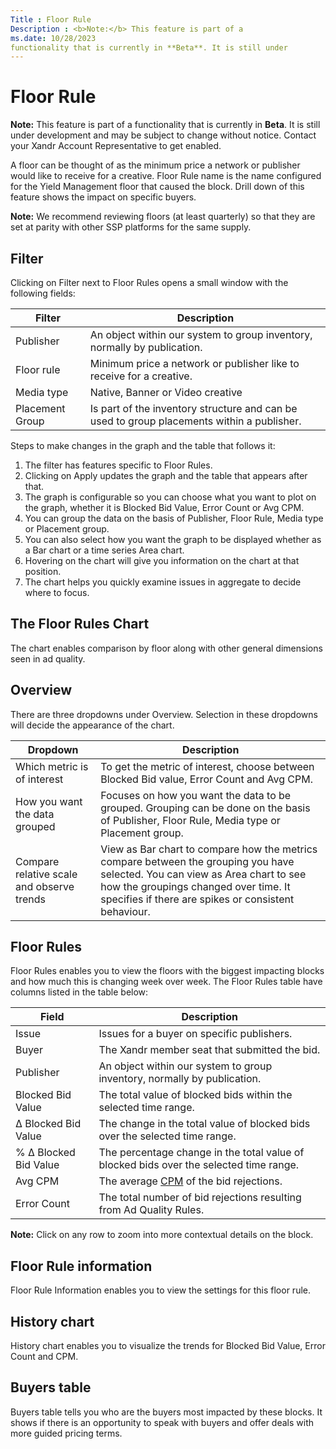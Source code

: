 ```yaml
---
Title : Floor Rule
Description : <b>Note:</b> This feature is part of a
ms.date: 10/28/2023
functionality that is currently in **Beta**. It is still under
---
```



# Floor Rule







<b>Note:</b> This feature is part of a
functionality that is currently in **Beta**. It is still under
development and may be subject to change without notice. Contact your
Xandr Account Representative to get enabled.





A floor can be thought of as the minimum price a network or publisher
would like to receive for a creative. Floor Rule name is the name
configured for the Yield Management floor that caused the block. Drill
down of this feature shows the impact on specific buyers.


<b>Note:</b> We recommend reviewing floors (at
least quarterly) so that they are set at parity with other SSP platforms
for the same supply.









## Filter

Clicking on Filter next to
Floor Rules opens a small window
with the following fields:

<table class="table">
<thead class="thead">
<tr class="header row">
<th id="floor-rules__entry__1"
class="entry colsep-1 rowsep-1">Filter</th>
<th id="floor-rules__entry__2"
class="entry colsep-1 rowsep-1">Description</th>
</tr>
</thead>
<tbody class="tbody">
<tr class="odd row">
<td class="entry colsep-1 rowsep-1"
headers="floor-rules__entry__1">Publisher</td>
<td class="entry colsep-1 rowsep-1" headers="floor-rules__entry__2">An
object within our system to group inventory, normally by
publication.</td>
</tr>
<tr class="even row">
<td class="entry colsep-1 rowsep-1"
headers="floor-rules__entry__1">Floor rule</td>
<td class="entry colsep-1 rowsep-1"
headers="floor-rules__entry__2">Minimum price a network or publisher
like to receive for a creative.</td>
</tr>
<tr class="odd row">
<td class="entry colsep-1 rowsep-1"
headers="floor-rules__entry__1">Media type</td>
<td class="entry colsep-1 rowsep-1"
headers="floor-rules__entry__2">Native, Banner or Video creative</td>
</tr>
<tr class="even row">
<td class="entry colsep-1 rowsep-1"
headers="floor-rules__entry__1">Placement Group</td>
<td class="entry colsep-1 rowsep-1" headers="floor-rules__entry__2">Is
part of the inventory structure and can be used to group placements
within a publisher.</td>
</tr>
</tbody>
</table>







Steps to make changes in the graph and the table that follows it:

1.  The filter has features specific to Floor Rules.
2.  Clicking on Apply updates the
    graph and the table that appears after that.
3.  The graph is configurable so you can choose what you want to plot on
    the graph, whether it is Blocked Bid Value, Error Count or Avg CPM.
4.  You can group the data on the basis of Publisher, Floor Rule, Media
    type or Placement group.
5.  You can also select how you want the graph to be displayed whether
    as a Bar chart or a time series Area chart.
6.  Hovering on the chart will give you information on the chart at that
    position.
7.  The chart helps you quickly examine issues in aggregate to decide
    where to focus.







## The Floor Rules Chart

The chart enables comparison by floor along with other general
dimensions seen in ad quality.





## Overview

There are three dropdowns under
Overview. Selection in these
dropdowns will decide the appearance of the chart.

<table class="table">
<thead class="thead">
<tr class="header row rowsep-1">
<th id="floor-rules__entry__11"
class="entry colsep-1 rowsep-1">Dropdown</th>
<th id="floor-rules__entry__12"
class="entry colsep-1 rowsep-1">Description</th>
</tr>
</thead>
<tbody class="tbody">
<tr class="odd row rowsep-1">
<td class="entry colsep-1 rowsep-1"
headers="floor-rules__entry__11">Which metric is of interest</td>
<td class="entry colsep-1 rowsep-1" headers="floor-rules__entry__12">To
get the metric of interest, choose between Blocked Bid value, Error
Count and Avg CPM.</td>
</tr>
<tr class="even row rowsep-1">
<td class="entry colsep-1 rowsep-1" headers="floor-rules__entry__11">How
you want the data grouped</td>
<td class="entry colsep-1 rowsep-1"
headers="floor-rules__entry__12">Focuses on how you want the data to be
grouped. Grouping can be done on the basis of Publisher, Floor Rule,
Media type or Placement group.</td>
</tr>
<tr class="odd row rowsep-1">
<td class="entry colsep-1 rowsep-1"
headers="floor-rules__entry__11">Compare relative scale and observe
trends</td>
<td class="entry colsep-1 rowsep-1"
headers="floor-rules__entry__12">View as Bar chart to compare how the
metrics compare between the grouping you have selected. You can view as
Area chart to see how the groupings changed over time. It specifies if
there are spikes or consistent behaviour.</td>
</tr>
</tbody>
</table>





## Floor Rules

Floor Rules enables you to view
the floors with the biggest impacting blocks and how much this is
changing week over week. The Floor
Rules table have columns listed in the table below:

<table class="table">
<thead class="thead">
<tr class="header row">
<th id="floor-rules__entry__19"
class="entry colsep-1 rowsep-1">Field</th>
<th id="floor-rules__entry__20"
class="entry colsep-1 rowsep-1">Description</th>
</tr>
</thead>
<tbody class="tbody">
<tr class="odd row">
<td class="entry colsep-1 rowsep-1"
headers="floor-rules__entry__19">Issue</td>
<td class="entry colsep-1 rowsep-1"
headers="floor-rules__entry__20">Issues for a buyer on specific
publishers.</td>
</tr>
<tr class="even row">
<td class="entry colsep-1 rowsep-1"
headers="floor-rules__entry__19">Buyer</td>
<td class="entry colsep-1 rowsep-1" headers="floor-rules__entry__20">The
Xandr member seat that submitted the bid.</td>
</tr>
<tr class="odd row">
<td class="entry colsep-1 rowsep-1"
headers="floor-rules__entry__19">Publisher</td>
<td class="entry colsep-1 rowsep-1" headers="floor-rules__entry__20">An
object within our system to group inventory, normally by
publication.</td>
</tr>
<tr class="even row">
<td class="entry colsep-1 rowsep-1"
headers="floor-rules__entry__19">Blocked Bid Value</td>
<td class="entry colsep-1 rowsep-1" headers="floor-rules__entry__20">The
total value of blocked bids within the selected time range.</td>
</tr>
<tr class="odd row">
<td class="entry colsep-1 rowsep-1" headers="floor-rules__entry__19">Δ
Blocked Bid Value</td>
<td class="entry colsep-1 rowsep-1" headers="floor-rules__entry__20">The
change in the total value of blocked bids over the selected time
range.</td>
</tr>
<tr class="even row">
<td class="entry colsep-1 rowsep-1" headers="floor-rules__entry__19">% Δ
Blocked Bid Value</td>
<td class="entry colsep-1 rowsep-1" headers="floor-rules__entry__20">The
percentage change in the total value of blocked bids over the selected
time range.</td>
</tr>
<tr class="odd row">
<td class="entry colsep-1 rowsep-1" headers="floor-rules__entry__19">Avg
CPM</td>
<td class="entry colsep-1 rowsep-1" headers="floor-rules__entry__20">The
average <a
href="industry-reference/online-advertising-and-ad-tech-glossary.md#OnlineAdvertisingandAdTechGlossary-CPM"
class="xref" target="_blank">CPM</a> of the bid rejections.</td>
</tr>
<tr class="even row">
<td class="entry colsep-1 rowsep-1"
headers="floor-rules__entry__19">Error Count</td>
<td class="entry colsep-1 rowsep-1" headers="floor-rules__entry__20">The
total number of bid rejections resulting from Ad Quality Rules.</td>
</tr>
</tbody>
</table>



<div class="example">


<b>Note:</b> Click on any row to zoom into
more contextual details on the block.







## Floor Rule information

Floor Rule Information enables you
to view the settings for this floor rule.





## History chart

History chart enables you to
visualize the trends for Blocked Bid Value, Error Count and CPM.





## Buyers table

Buyers table tells you who are the
buyers most impacted by these blocks. It shows if there is an
opportunity to speak with buyers and offer deals with more guided
pricing terms.






